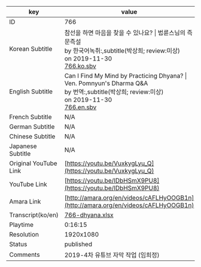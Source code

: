 |  key  |  value  |
|-------|---------|
| ID            | 766 |
| Korean Subtitle | 참선을 하면 마음을 찾을 수 있나요? \| 법륜스님의 즉문즉설<br>by 한국어녹취:,subtitle(박상희; review:미상)<br>on 2019-11-30<br>[766.ko.sbv](https://github.com/jungtosociety/dharma-qna/raw/master/sub/766/766.ko.sbv)<br>|
| English Subtitle | Can I Find My Mind by Practicing Dhyana? \| Ven. Pomnyun's Dharma Q&A<br>by 번역:,subtitle(박상희; review:미상)<br>on 2019-11-30<br>[766.en.sbv](https://github.com/jungtosociety/dharma-qna/raw/master/sub/766/766.en.sbv)<br>|
| French Subtitle | N/A |
| German Subtitle | N/A |
| Chinese Subtitle | N/A |
| Japanese Subtitle | N/A |
| Original YouTube Link  | [https://youtu.be/VuxkygLyu_Q](https://youtu.be/VuxkygLyu_Q) |
| YouTube Link  | [https://youtu.be/IDbHSmX9PU8](https://youtu.be/IDbHSmX9PU8) |
| Amara Link    | [http://amara.org/en/videos/cAFLHyOOGB1n](http://amara.org/en/videos/cAFLHyOOGB1n) |
| Transcript(ko/en) | [766-dhyana.xlsx](https://github.com/jungtosociety/dharma-qna/raw/master/sub/766/766-dhyana.xlsx) |
| Playtime | 0:16:15 |
| Resolution | 1920x1080|
| Status | published |
| Comments | 2019-4차 유튜브 자막 작업 (임희정) |
